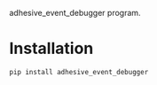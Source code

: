 adhesive\_event\_debugger program.

Installation
============

    pip install adhesive_event_debugger
